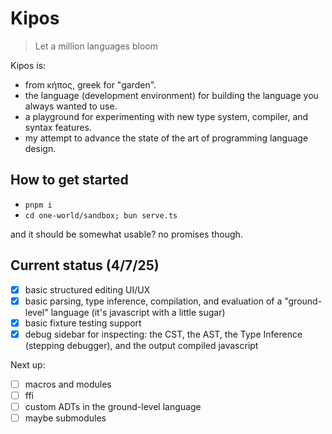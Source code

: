 
# Kipos

> Let a million languages bloom

Kipos is:
- from κήπος, greek for "garden".
- the language (development environment) for building the language you always wanted to use.
- a playground for experimenting with new type system, compiler, and syntax features.
- my attempt to advance the state of the art of programming language design.

## How to get started

- `pnpm i`
- `cd one-world/sandbox; bun serve.ts`

and it should be somewhat usable? no promises though.

## Current status (4/7/25)

- [x] basic structured editing UI/UX
- [x] basic parsing, type inference, compilation, and evaluation of a "ground-level" language (it's javascript with a little sugar)
- [x] basic fixture testing support
- [x] debug sidebar for inspecting: the CST, the AST, the Type Inference (stepping debugger), and the output compiled javascript

Next up:

- [ ] macros and modules
- [ ] ffi
- [ ] custom ADTs in the ground-level language
- [ ] maybe submodules

